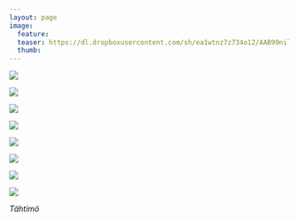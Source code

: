 ```yaml
---
layout: page
image:
  feature:
  teaser: https://dl.dropboxusercontent.com/sh/ea1wtnz7z734o12/AAB99nilsTIdJwj7kJsrRU3Fa/luontokuvat/kes%C3%A4/3/DS20470-245px.jpg
  thumb:
---
```


[![](https://dl.dropboxusercontent.com/sh/ea1wtnz7z734o12/AABFaYBAPoekfMVPOI3uoj2wa/luontokuvat/kes%C3%A4/4/DS21362-800px.jpg)](https://dl.dropboxusercontent.com/sh/ea1wtnz7z734o12/AABymTkADZ4sxr4OYuYT4B57a/luontokuvat/kes%C3%A4/4/DS21362.jpg)

[![](https://dl.dropboxusercontent.com/sh/ea1wtnz7z734o12/AABpzDLQx07khHEGG5sk3_fba/luontokuvat/kes%C3%A4/4/DS21376-800px.jpg)](https://dl.dropboxusercontent.com/sh/ea1wtnz7z734o12/AACTxe9bwq0k52e8pVP1pnXUa/luontokuvat/kes%C3%A4/4/DS21376.jpg)

[![](https://dl.dropboxusercontent.com/sh/ea1wtnz7z734o12/AACBSj96f-yvDdQGoOMqimEVa/luontokuvat/kes%C3%A4/3/DS20478-800px.jpg)](https://dl.dropboxusercontent.com/sh/ea1wtnz7z734o12/AACi7Nb6PD24ndvYzVjflQyVa/luontokuvat/kes%C3%A4/3/DS20478.jpg)

[![](https://dl.dropboxusercontent.com/sh/ea1wtnz7z734o12/AACzLb9GV8vjrpmsHHEOGKwKa/luontokuvat/kes%C3%A4/3/DS20480-800px.jpg)](https://dl.dropboxusercontent.com/sh/ea1wtnz7z734o12/AAAZKv5AZkk6GkwEaTf4Sxeta/luontokuvat/kes%C3%A4/3/DS20480.jpg)

[![](https://dl.dropboxusercontent.com/sh/ea1wtnz7z734o12/AAAcjTiqQkuPvNOXmBwCg2s-a/luontokuvat/kes%C3%A4/4/DS21396-800px.jpg)](https://dl.dropboxusercontent.com/sh/ea1wtnz7z734o12/AABlcN9qC3KNgJ53e8uqwprva/luontokuvat/kes%C3%A4/4/DS21396.jpg)

[![](https://dl.dropboxusercontent.com/sh/ea1wtnz7z734o12/AABwZB9zmUNz0AlwWalPTX7ga/luontokuvat/kes%C3%A4/4/DS21402-800px.jpg)](https://dl.dropboxusercontent.com/sh/ea1wtnz7z734o12/AAA-q19gYOV0pIuQ0bhNECv7a/luontokuvat/kes%C3%A4/4/DS21402.jpg)

[![](https://dl.dropboxusercontent.com/sh/ea1wtnz7z734o12/AABDJPelIEN6ileQBJfWuKLDa/luontokuvat/kes%C3%A4/3/DS20492-800px.jpg)](https://dl.dropboxusercontent.com/sh/ea1wtnz7z734o12/AAARQg8myhzWBzxAzog6ziTta/luontokuvat/kes%C3%A4/3/DS20492.jpg)

[![](https://dl.dropboxusercontent.com/sh/ea1wtnz7z734o12/AABAe0CYtoN1TMux-Yr1vJwSa/luontokuvat/kes%C3%A4/3/DS20499-800px.jpg)](https://dl.dropboxusercontent.com/sh/ea1wtnz7z734o12/AAAfpT8D332oJ_9kpVdO4I1xa/luontokuvat/kes%C3%A4/3/DS20499.jpg)

*Tähtimö*
